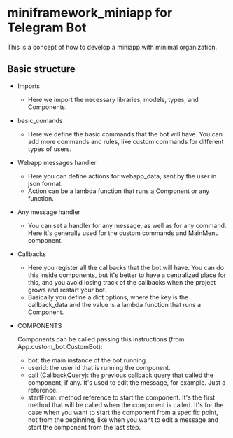 # miniframework_miniapp for Telegram Bot
This is a concept of how to develop a miniapp with minimal organization.

## Basic structure
- Imports
    - Here we import the necessary libraries, models, types, and Components.

- basic_comands
    - Here we define the basic commands that the bot will have. You can add more commands and rules, like custom commands for different types of users.

- Webapp messages handler
    - Here you can define actions for webapp_data, sent by the user in json format.
    - Action can be a lambda function that runs a Component or any function.

- Any message handler
    - You can set a handler for any message, as well as for any command. Here it's generally used for the custom commands and MainMenu component.

- Callbacks
    - Here you register all the callbacks that the bot will have. You can do this inside components, but it's better to have a centralized place for this, and you avoid losing track of the callbacks when the project grows and restart your bot.
    - Basically you define a dict options, where the key is the callback_data and the value is a lambda function that runs a Component.

- COMPONENTS
    
    Components can be called passing this instructions (from App.custom_bot.CustomBot):

    - bot: the main instance of the bot running.
    - userid: the user id that is running the component.
    - call (CallbackQuery): the previous callback query that called the component, if any. It's used to edit the message, for example. Just a reference.
    - startFrom: method reference to start the component. It's the first method that will be called when the component is called. It's for the case when you want to start the component from a specific point, not from the beginning, like when you want to edit a message and start the component from the last step.

